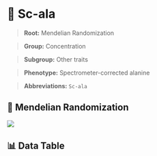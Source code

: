 # 🧪 Sc-ala

> **Root:** Mendelian Randomization

> **Group:** Concentration  

> **Subgroup:** Other traits

> **Phenotype:** Spectrometer-corrected alanine  

> **Abbreviations:** `Sc-ala`

## 🧬 Mendelian Randomization  

<img src="/MR/Figures/Inverse/Sc-ala.png"/>


## 📊 Data Table


<CsvTableMRI src="/MR/Data/Inverse/Sc-ala.csv"/>

